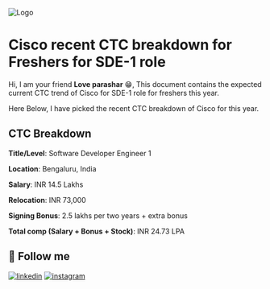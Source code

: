 
![Logo](https://logodownload.org/wp-content/uploads/2014/04/cisco-logo-16.png)



# Cisco recent CTC breakdown for Freshers for SDE-1 role

Hi, I am your friend **Love parashar** 😁, This document contains the expected current CTC trend of Cisco for SDE-1 role for freshers this year.

Here Below, I have picked the recent CTC breakdown of Cisco for this year.


## CTC Breakdown


**Title/Level**: Software Developer Engineer 1

**Location**: Bengaluru, India

**Salary**: INR 14.5 Lakhs

**Relocation**: INR 73,000

**Signing Bonus**: 2.5 lakhs per two years + extra bonus

**Total comp (Salary + Bonus + Stock)**: INR 24.73 LPA


## 🔗 Follow me

[![linkedin](https://img.shields.io/badge/linkedin-0A66C2?style=for-the-badge&logo=linkedin&logoColor=white)](https://www.linkedin.com/in/love-parashar-a69965219/)
[![instagram](https://img.shields.io/badge/instagram-f03c15?style=for-the-badge&logo=instagram&logoColor=white)](https://www.instagram.com/loveparashar5116/)

